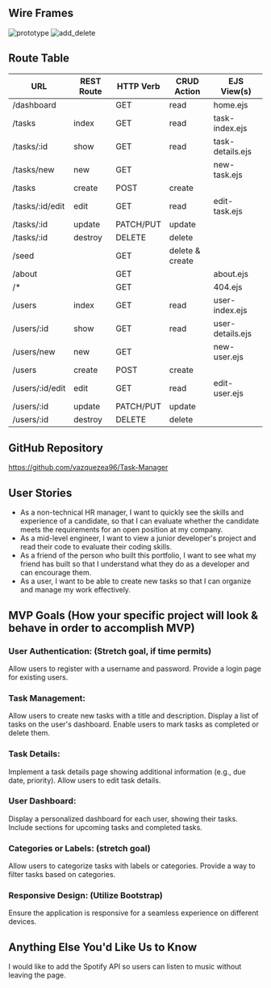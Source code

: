 ## Wire Frames

![prototype](https://media.git.generalassemb.ly/user/51629/files/9e2ee7cd-cfaa-4080-9a33-569ff8b2cc58)
![add_delete](https://media.git.generalassemb.ly/user/51629/files/852e8f5c-c48e-49fa-ac5d-cada14048b5b)

## Route Table

| **URL**         | **REST Route** | **HTTP Verb** | **CRUD Action** | **EJS View(s)**  |
| --------------- | -------------- | ------------- | --------------- | ---------------- |
| /dashboard      |                | GET           | read            | home.ejs         |
| /tasks          | index          | GET           | read            | task-index.ejs   |
| /tasks/:id      | show           | GET           | read            | task-details.ejs |
| /tasks/new      | new            | GET           |                 | new-task.ejs     |
| /tasks          | create         | POST          | create          |                  |
| /tasks/:id/edit | edit           | GET           | read            | edit-task.ejs    |
| /tasks/:id      | update         | PATCH/PUT     | update          |                  |
| /tasks/:id      | destroy        | DELETE        | delete          |                  |
| /seed           |                | GET           | delete & create |                  |
| /about          |                | GET           |                 | about.ejs        |
| /\*             |                | GET           |                 | 404.ejs          |
| /users          | index          | GET           | read            | user-index.ejs   |
| /users/:id      | show           | GET           | read            | user-details.ejs |
| /users/new      | new            | GET           |                 | new-user.ejs     |
| /users          | create         | POST          | create          |                  |
| /users/:id/edit | edit           | GET           | read            | edit-user.ejs    |
| /users/:id      | update         | PATCH/PUT     | update          |                  |
| /users/:id      | destroy        | DELETE        | delete          |                  |

## GitHub Repository

https://github.com/vazquezea96/Task-Manager

## User Stories

- As a non-technical HR manager, I want to quickly see the skills and experience of a candidate, so that I can evaluate whether the candidate meets the requirements for an open position at my company.
- As a mid-level engineer, I want to view a junior developer's project and read their code to evaluate their coding skills.
- As a friend of the person who built this portfolio, I want to see what my friend has built so that I understand what they do as a developer and can encourage them.
- As a user, I want to be able to create new tasks so that I can organize and manage my work effectively.

## MVP Goals (How your specific project will look & behave in order to accomplish MVP)

### User Authentication: (Stretch goal, if time permits)

Allow users to register with a username and password.
Provide a login page for existing users.

### Task Management:

Allow users to create new tasks with a title and description.
Display a list of tasks on the user's dashboard.
Enable users to mark tasks as completed or delete them.

### Task Details:

Implement a task details page showing additional information (e.g., due date, priority).
Allow users to edit task details.

### User Dashboard:

Display a personalized dashboard for each user, showing their tasks.
Include sections for upcoming tasks and completed tasks.

### Categories or Labels: (stretch goal)

Allow users to categorize tasks with labels or categories.
Provide a way to filter tasks based on categories.

### Responsive Design: (Utilize Bootstrap)

Ensure the application is responsive for a seamless experience on different devices.

## Anything Else You'd Like Us to Know

I would like to add the Spotify API so users can listen to music without leaving the page.
